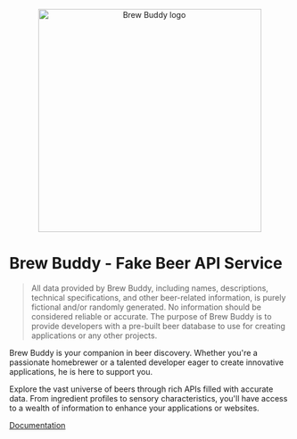 <p align="center"><a href="https://brewbuddy.dev/" target="_blank"><img src="https://i.ibb.co/ky7nGpc/brew-buddy-logo.png" width="400" height="400" alt="Brew Buddy logo"></a></p>

# Brew Buddy - Fake Beer API Service

> All data provided by Brew Buddy, including names, descriptions, technical specifications, and other beer-related information, is purely fictional and/or randomly generated. No information should be considered reliable or accurate. The purpose of Brew Buddy is to provide developers with a pre-built beer database to use for creating applications or any other projects.

Brew Buddy is your companion in beer discovery. Whether you're a passionate homebrewer or a talented developer eager to create innovative applications, he is here to support you.

Explore the vast universe of beers through rich APIs filled with accurate data. From ingredient profiles to sensory characteristics, you'll have access to a wealth of information to enhance your applications or websites.

[Documentation](https://documenter.getpostman.com/view/6126219/2sA35D5iVw)
